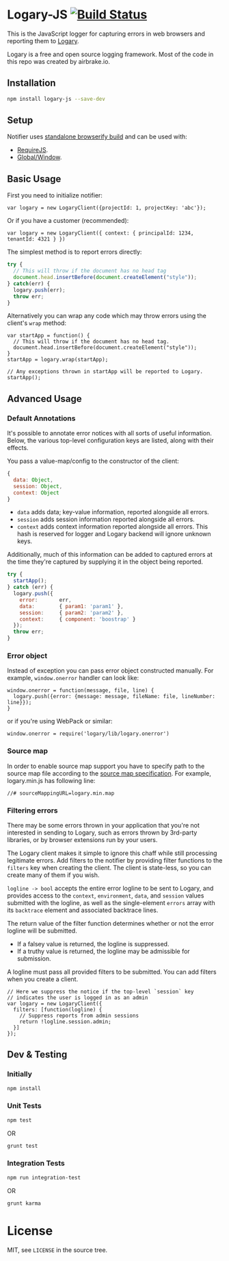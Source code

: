 # Logary-JS [![Build Status](https://circleci.com/gh/logary/logary-js.png?circle-token=TODO)](https://circleci.com/gh/logary/logary-js)

This is the JavaScript logger for capturing errors in web browsers and reporting them to [Logary](https://logary.github.io).

Logary is a free and open source logging framework. Most of the code in this repo was created by airbrake.io.

## Installation

``` bash
npm install logary-js --save-dev
```

## Setup

Notifier uses [standalone browserify build](http://www.forbeslindesay.co.uk/post/46324645400/standalone-browserify-builds) and can be used with:
- [RequireJS](examples/requirejs/app.js).
- [Global/Window](examples/legacy/app.js).

## Basic Usage

First you need to initialize notifier:

    var logary = new LogaryClient({projectId: 1, projectKey: 'abc'});

Or if you have a customer (recommended):

    var logary = new LogaryClient({ context: { principalId: 1234, tenantId: 4321 } })

The simplest method is to report errors directly:

``` js
try {
  // This will throw if the document has no head tag
  document.head.insertBefore(document.createElement("style"));
} catch(err) {
  logary.push(err);
  throw err;
}
```

Alternatively you can wrap any code which may throw errors using the client's `wrap` method:

    var startApp = function() {
      // This will throw if the document has no head tag.
      document.head.insertBefore(document.createElement("style"));
    }
    startApp = logary.wrap(startApp);

    // Any exceptions thrown in startApp will be reported to Logary.
    startApp();

## Advanced Usage

### Default Annotations

It's possible to annotate error notices with all sorts of useful information. Below, the various top-level configuration keys are listed, along with their effects.

You pass a value-map/config to the constructor of the client:

``` js
{
  data: Object,
  session: Object,
  context: Object
}
```

 * `data` adds data; key-value information, reported alongside all errors.
 * `session` adds session information reported alongside all errors.
 * `context` adds context information reported alongside all errors.
  This hash is reserved for logger and Logary backend will ignore unknown keys.

Additionally, much of this information can be added to captured errors at the time they're captured by supplying it in the object being reported.

``` js
try {
  startApp();
} catch (err) {
  logary.push({
    error:       err,
    data:        { param1: 'param1' },
    session:     { param2: 'param2' },
    context:     { component: 'boostrap' }
  });
  throw err;
}
```

### Error object

Instead of exception you can pass error object constructed manually. For example, `window.onerror` handler can look like:

    window.onerror = function(message, file, line) {
      logary.push({error: {message: message, fileName: file, lineNumber: line}});
    }

or if you're using WebPack or similar:

    window.onerror = require('logary/lib/logary.onerror')

### Source map

In order to enable source map support you have to specify path to the source map file according to the [source map specification](https://docs.google.com/document/d/1U1RGAehQwRypUTovF1KRlpiOFze0b-_2gc6fAH0KY0k/edit#heading=h.lmz475t4mvbx). For example, logary.min.js has following line:

    //# sourceMappingURL=logary.min.map

### Filtering errors

There may be some errors thrown in your application that you're not interested in sending to Logary, such as errors thrown by 3rd-party libraries, or by browser extensions run by your users.

The Logary client makes it simple to ignore this chaff while still processing legitimate errors. Add filters to the notifier by providing filter functions to the `filters` key when creating the client. The client is state-less, so you can create many of them if you wish.

`logline -> bool` accepts the entire error logline to be sent to Logary, and provides access to the `context`, `environment`, `data`, and `session` values submitted with the logline, as well as the single-element `errors` array with its `backtrace` element and associated backtrace lines.

The return value of the filter function determines whether or not the error logline will be submitted.
  * If a falsey value is returned, the logline is suppressed.
  * If a truthy value is returned, the logline may be admissible for submission.

A logline must pass all provided filters to be submitted. You can add filters when you create a client.

    // Here we suppress the notice if the top-level `session` key
    // indicates the user is logged in as an admin
    var logary = new LogaryClient({
      filters: [function(logline) {
        // Suppress reports from admin sessions
        return !logline.session.admin;
      }]
    });

## Dev & Testing

### Initially

``` bash
npm install
```

### Unit Tests

``` bash
npm test
```

OR

``` bash
grunt test
```

### Integration Tests

``` bash
npm run integration-test
```

OR

``` bash
grunt karma
```

# License

MIT, see `LICENSE` in the source tree.